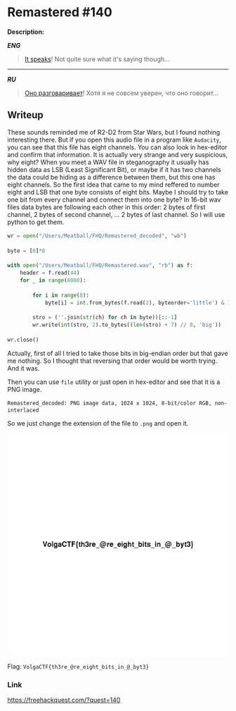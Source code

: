 # Remastered #140
**Description:**

***ENG***
> [It speaks](https://drive.google.com/open?id=1WBIzRLDu4jv6IrX8683A7DCAX4CHxVNA)! Not quite sure what it's saying though... 

---

***RU***
> [Оно разговаривает](https://drive.google.com/open?id=1WBIzRLDu4jv6IrX8683A7DCAX4CHxVNA)! Хотя я не совсем уверен, что оно говорит... 

## Writeup

These sounds reminded me of R2-D2 from Star Wars, but I found nothing interesting there. But if you open this audio file in a program like `Audacity`, you can see that this file has eight channels. You can also look in hex-editor and confirm that information. It is actually very strange and very suspicious, why eight? When you meet a WAV file in steganography it usually has hidden data as LSB (Least Significant Bit), or maybe if it has two channels the data could be hiding as a difference between them, but this one has eight channels. So the first idea that came to my mind reffered to number eight and LSB that one byte consists of eight bits. Maybe I should try to take one bit from every channel and connect them into one byte? In 16-bit wav files data bytes are following each other in this order: 2 bytes of first channel, 2 bytes of second channel, ... 2 bytes of last channel. So I will use python to get them.

```python
wr = open("/Users/Meatball/FHQ/Remastered_decoded", "wb")

byte = [0]*8

with open("/Users/Meatball/FHQ/Remastered.wav", "rb") as f:
    header = f.read(44)
    for _ in range(8000):

        for i in range(8):
            byte[i] = int.from_bytes(f.read(2), byteorder='little') & 1

        stro = (''.join(str(ch) for ch in byte))[::-1]
        wr.write(int(stro, 2).to_bytes((len(stro) + 7) // 8, 'big'))

wr.close()

```

Actually, first of all I tried to take those bits in big-endian order but that gave me nothing. So I thought that reversing that order would be worth trying. And it was.

Then you can use `file` utility or just open in hex-editor and see that it is a PNG image. 

```
Remastered_decoded: PNG image data, 1024 x 1024, 8-bit/color RGB, non-interlaced
```

So we just change the extension of the file to `.png` and open it.

![image](/FHQ/images/steganography/remastered.png)

Flag: `VolgaCTF{th3re_@re_eight_bits_in_@_byt3}`

### Link

https://freehackquest.com/?quest=140
